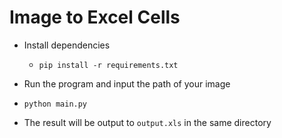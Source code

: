 # Image to Excel Cells

* Install dependencies
  - `pip install -r requirements.txt`
 
 * Run the program and input the path of your image
  - `python main.py`
  
* The result will be output to `output.xls` in the same directory
